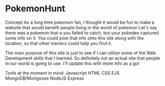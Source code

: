 # PokemonHunt
Concept
As a long time pokemon fan, I thought it would be fun to make a website that would benefit people living in the world of pokemon
Let's say there was a pokemon that a you failed to catch, but your pokedex captured some info on it.
You could post that info onto this site along with the location, so that other trainers could help you find it.

The main purpose of this site is just to see if I can utilize some of the Web Development skills that I learned.
So definitely not an actual site that people in our world is going to use. I'll update this with more info as a go!

Tools at the moment in mind:
Javascript
HTML
CSS
EJS
MongoDB/Mongoose
NodeJS
Express

